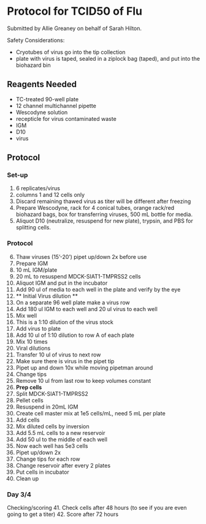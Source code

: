 # Protocol for TCID50 of Flu

Submitted by Allie Greaney on behalf of Sarah Hilton.

Safety Considerations:

- Cryotubes of virus go into the tip collection
- plate with virus is taped, sealed in a ziplock bag (taped),
and put into the biohazard bin

## Reagents Needed
- TC-treated 90-well plate
- 12 channel multichannel pipette
- Wescodyne solution
- recepticle for virus contaminated waste
- IGM
- D10
- virus

## Protocol

### Set-up
1. 6 replicates/virus
2. columns 1 and 12 cells only
3. Discard remaining thawed virus as titer will be different after freezing
4. Prepare Wescodyne, rack for 4 conical tubes, orange rack/red biohazard bags, box for transferring viruses, 500 mL bottle for media.
5. Aliquot D10 (neutralize, resuspend for new plate), trypsin, and PBS for splitting cells.

### Protocol
6. Thaw viruses (15’-20’) pipet up/down 2x before use
7. Prepare IGM
8. 10 mL IGM/plate
9. 20 mL to resuspend MDCK-SIAT1-TMPRSS2 cells
10. Aliquot IGM and put in the incubator
11. Add 90 ul of media to each well in the plate and verify by the eye
12. ** Initial Virus dilution **
13. On a separate 96 well plate make a virus row
14. Add 180 ul IGM to each well and 20 ul virus to each well
15. Mix well
16. This is a 1:10 dilution of the virus stock
17. Add virus to plate
18. Add 10 ul of 1:10 dilution to row A of each plate
19. Mix 10 times
20. Viral dilutions
21. Transfer 10 ul of virus to next row
22. Make sure there is virus in the pipet tip
23. Pipet up and down 10x while moving pipetman around
24. Change tips
25. Remove 10 ul from last row to keep volumes constant
26. **Prep cells**
27. Split MDCK-SIAT1-TMPRSS2
28. Pellet cells
29. Resuspend in 20mL IGM
30. Create cell master mix at 1e5 cells/mL, need 5 mL per plate
31. Add cells
32. Mix diluted cells by inversion
33. Add 5.5 mL cells to a new reservoir
34. Add 50 ul to the middle of each well
35. Now each well has 5e3 cells
36. Pipet up/down 2x
37. Change tips for each row
38. Change reservoir after every 2 plates
39. Put cells in incubator
40. Clean up

### Day 3/4

Checking/scoring
41. Check cells after 48 hours (to see if you are even going to get a titer)
42. Score after 72 hours
